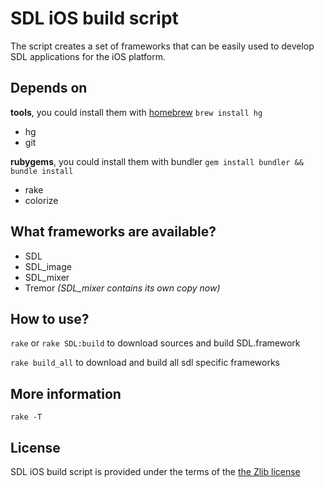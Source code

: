 SDL iOS build script
===
The script creates a set of frameworks that can be easily used to develop SDL applications for the iOS platform.

Depends on
---
__tools__, you could install them with [homebrew][] `brew install hg`

- hg
- git

__rubygems__, you could install them with bundler `gem install bundler && bundle install`

- rake
- colorize

What frameworks are available?
---
- SDL
- SDL_image
- SDL_mixer
- Tremor _(SDL\_mixer contains its own copy now)_

How to use?
---

`rake` or `rake SDL:build` to download sources and build SDL.framework

`rake build_all` to download and build all sdl specific frameworks

More information
---
`rake -T`

License
---
SDL iOS build script is provided under the terms of the [the Zlib license][license]

[homebrew]:http://mxcl.github.com/homebrew
[license]:http://www.opensource.org/licenses/Zlib

